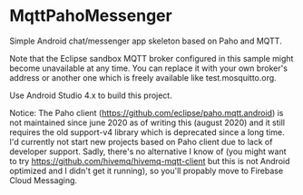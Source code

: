 # MqttPahoMessenger
Simple Android chat/messenger app skeleton based on Paho and MQTT.

Note that the Eclipse sandbox MQTT broker configured in this sample might become unavailable at any time.
You can replace it with your own broker's address or another one which is freely available like test.mosquitto.org.

Use Android Studio 4.x to build this project.

Notice: The Paho client (https://github.com/eclipse/paho.mqtt.android) is not maintained since june 2020 as 
of writing this (august 2020) and it still requires the old support-v4
library which is deprecated since a long time. I'd currently not start new projects based on Paho client due 
to lack of developer support. Sadly, there's no alternative I know of (you might want to try https://github.com/hivemq/hivemq-mqtt-client 
but this is not Android optimized and I didn't get it running), so you'll propably move to Firebase Cloud Messaging.